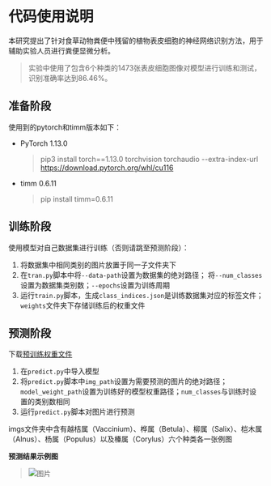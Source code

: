 # 代码使用说明
本研究提出了针对食草动物粪便中残留的植物表皮细胞的神经网络识别方法，用于辅助实验人员进行粪便显微分析。
>实验中使用了包含6个种类的1473张表皮细胞图像对模型进行训练和测试，识别准确率达到86.46%。
## 准备阶段
使用到的pytorch和timm版本如下：
* PyTorch 1.13.0
  >pip3 install torch==1.13.0 torchvision torchaudio --extra-index-url https://download.pytorch.org/whl/cu116
* timm 0.6.11
  > pip install timm=0.6.11 
## 训练阶段
使用模型对自己数据集进行训练（否则请跳至预测阶段）：
1. 将数据集中相同类别的图片放置于同一子文件夹下
2. 在`tran.py`脚本中将`--data-path`设置为数据集的绝对路径；
   将`--num_classes`设置为数据集类别数；`--epochs`设置为训练周期
3. 运行`train.py`脚本，生成`class_indices.json`是训练数据集对应的标签文件；`weights`文件夹下存储训练后的权重文件

## 预测阶段
下载[预训练权重文件](https://github.com/togo11/classification/releases/tag/v1.0)
1. 在`predict.py`中导入模型
2. 将`predict.py`脚本中`img_path`设置为需要预测的图片的绝对路径；
   `model_weight_path`设置为训练好的模型权重路径；`num_classes`与训练时设置的类别数相同
3. 运行`predict.py`脚本对图片进行预测

imgs文件夹中含有越桔属（Vaccinium）、桦属（Betula）、柳属（Salix）、桤木属（Alnus）、杨属（Populus）以及榛属（Corylus）六个种类各一张例图

**预测结果示例图**
>![图片](imgs/examples/populus_predict.png)

